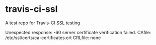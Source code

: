# travis-ci-ssl
A test repo for Travis-CI SSL testing

Unexpected response: -60 server certificate verification failed. CAfile: /etc/ssl/certs/ca-certificates.crt CRLfile: none

